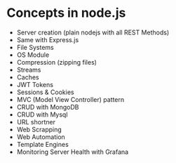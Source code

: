 
# Concepts in node.js

- Server creation (plain nodejs with all REST Methods)
- Same with Express.js
- File Systems
- OS Module
- Compression (zipping files)
- Streams
- Caches
- JWT Tokens
- Sessions & Cookies
- MVC (Model View Controller) pattern
- CRUD with MongoDB
- CRUD with Mysql
- URL shortner
- Web Scrapping
- Web Automation
- Template Engines
- Monitoring Server Health with Grafana